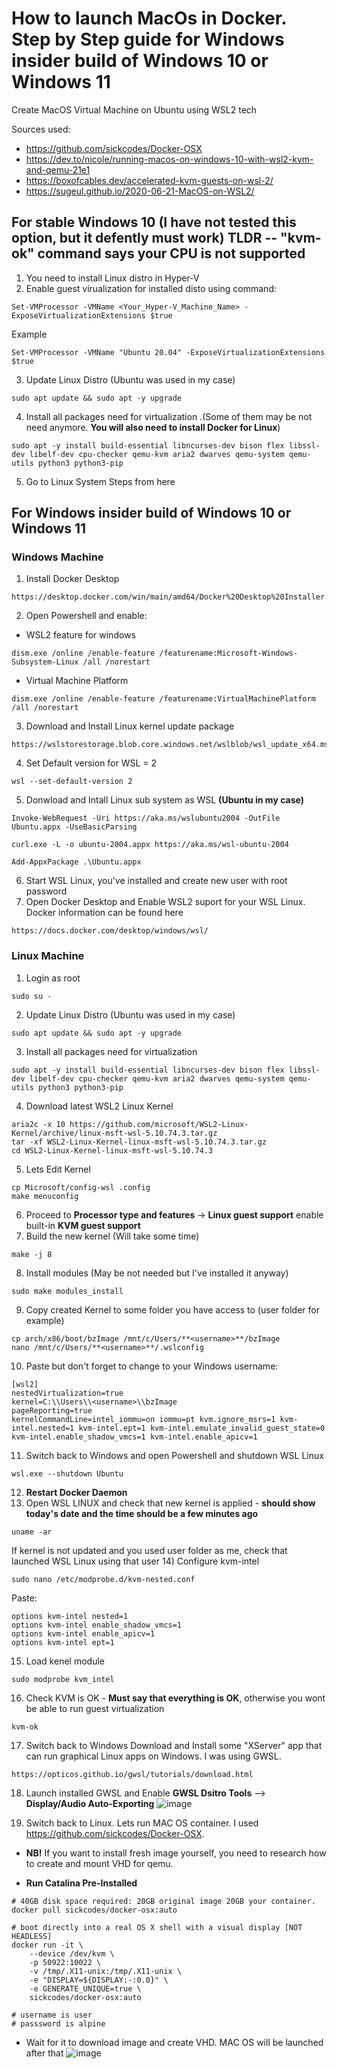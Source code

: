 # How to launch MacOs in Docker. Step by Step guide for Windows insider build of Windows 10 or Windows 11
Create MacOS Virtual Machine on Ubuntu using WSL2 tech

Sources used:
- https://github.com/sickcodes/Docker-OSX
- https://dev.to/nicole/running-macos-on-windows-10-with-wsl2-kvm-and-qemu-21e1
- https://boxofcables.dev/accelerated-kvm-guests-on-wsl-2/
- https://sugeul.github.io/2020-06-21-MacOS-on-WSL2/

## For stable Windows 10 (I have not tested this option, but it defently must work) TLDR -- "kvm-ok" command says your CPU is not supported
1) You need to install Linux distro in Hyper-V
2) Enable guest virualization for installed disto using command: 
```
Set-VMProcessor -VMName <Your_Hyper-V_Machine_Name> -ExposeVirtualizationExtensions $true
```
Example
```
Set-VMProcessor -VMName "Ubuntu 20.04" -ExposeVirtualizationExtensions $true
```
3) Update Linux Distro (Ubuntu was used in my case)
```
sudo apt update && sudo apt -y upgrade
```
4) Install all packages need for virtualization .(Some of them may be not need anymore. **You will also need to install Docker for Linux**)
```
sudo apt -y install build-essential libncurses-dev bison flex libssl-dev libelf-dev cpu-checker qemu-kvm aria2 dwarves qemu-system qemu-utils python3 python3-pip
```
5) Go to Linux System Steps from here 

## For Windows insider build of Windows 10 or Windows 11
### Windows Machine
1) Install Docker Desktop 
```
https://desktop.docker.com/win/main/amd64/Docker%20Desktop%20Installer.exe
```
2) Open Powershell and enable:

- WSL2 feature for windows
```
dism.exe /online /enable-feature /featurename:Microsoft-Windows-Subsystem-Linux /all /norestart
```
- Virtual Machine Platform
```
dism.exe /online /enable-feature /featurename:VirtualMachinePlatform /all /norestart
```
3) Download and Install Linux kernel update package
```
https://wslstorestorage.blob.core.windows.net/wslblob/wsl_update_x64.msi
```
4) Set Default version for WSL = 2
```
wsl --set-default-version 2
```
5) Donwload and Intall Linux sub system as WSL **(Ubuntu in my case)**
```
Invoke-WebRequest -Uri https://aka.ms/wslubuntu2004 -OutFile Ubuntu.appx -UseBasicParsing
```
```
curl.exe -L -o ubuntu-2004.appx https://aka.ms/wsl-ubuntu-2004
```
```
Add-AppxPackage .\Ubuntu.appx
```
6) Start WSL Linux, you've installed and create new user with root password
7) Open Docker Desktop and Enable WSL2 suport for your WSL Linux. Docker information can be found here
```
https://docs.docker.com/desktop/windows/wsl/
```
### Linux Machine
1) Login as root
```
sudo su -
```
2) Update Linux Distro (Ubuntu was used in my case)
```
sudo apt update && sudo apt -y upgrade
```
3) Install all packages need for virtualization
```
sudo apt -y install build-essential libncurses-dev bison flex libssl-dev libelf-dev cpu-checker qemu-kvm aria2 dwarves qemu-system qemu-utils python3 python3-pip
```
4) Download latest WSL2 Linux Kernel
```
aria2c -x 10 https://github.com/microsoft/WSL2-Linux-Kernel/archive/linux-msft-wsl-5.10.74.3.tar.gz
tar -xf WSL2-Linux-Kernel-linux-msft-wsl-5.10.74.3.tar.gz
cd WSL2-Linux-Kernel-linux-msft-wsl-5.10.74.3
```
5) Lets Edit Kernel
```
cp Microsoft/config-wsl .config
make menuconfig
```
6) Proceed to **Processor type and features** -> **Linux guest support** enable built-in **KVM guest support**
7) Build the new kernel (Will take some time)
```
make -j 8
```
8) Install modules (May be not needed but I've installed it anyway)
```
sudo make modules_install
```
9) Copy created Kernel to some folder you have access to (user folder for example)
```
cp arch/x86/boot/bzImage /mnt/c/Users/**<username>**/bzImage
nano /mnt/c/Users/**<username>**/.wslconfig
```
10) Paste but don't forget to change <username> to your Windows username:
```
[wsl2]
nestedVirtualization=true
kernel=C:\\Users\\<username>\\bzImage
pageReporting=true
kernelCommandLine=intel_iommu=on iommu=pt kvm.ignore_msrs=1 kvm-intel.nested=1 kvm-intel.ept=1 kvm-intel.emulate_invalid_guest_state=0 kvm-intel.enable_shadow_vmcs=1 kvm-intel.enable_apicv=1
```
11) Switch back to Windows and open Powershell and shutdown WSL Linux
```
wsl.exe --shutdown Ubuntu
```
12) **Restart Docker Daemon** 
13) Open WSL LINUX and check that new kernel is applied - **should show today's date and the time should be a few minutes ago**
```
uname -ar
```
If kernel is not updated and you used user folder as me, check that launched WSL Linux using that user 
14) Configure kvm-intel 
```
sudo nano /etc/modprobe.d/kvm-nested.conf
```
Paste:
```
options kvm-intel nested=1
options kvm-intel enable_shadow_vmcs=1
options kvm-intel enable_apicv=1
options kvm-intel ept=1
```
15) Load kenel module
```
sudo modprobe kvm_intel
```
16) Check KVM is OK - **Must say that everything is OK**, otherwise you wont be able to run guest virtualization 
```
kvm-ok
```
17) Switch back to Windows
Download and Install some "XServer" app that can run graphical Linux apps on Windows.
I was using GWSL.
```
https://opticos.github.io/gwsl/tutorials/download.html
```
18) Launch installed GWSL and Enable **GWSL Dsitro Tools** --> **Display/Audio Auto-Exporting**
![image](https://user-images.githubusercontent.com/2877844/144253178-62924a3e-11f1-4047-9ade-977656de18b0.png)

19) Switch back to Linux. Lets run MAC OS container. I used https://github.com/sickcodes/Docker-OSX. 
- **NB!** If you want to install fresh image yourself, you need to research how to create and mount VHD for qemu. 
 
- **Run Catalina Pre-Installed**
```
# 40GB disk space required: 20GB original image 20GB your container.
docker pull sickcodes/docker-osx:auto

# boot directly into a real OS X shell with a visual display [NOT HEADLESS]
docker run -it \
    --device /dev/kvm \
    -p 50922:10022 \
    -v /tmp/.X11-unix:/tmp/.X11-unix \
    -e "DISPLAY=${DISPLAY:-:0.0}" \
    -e GENERATE_UNIQUE=true \
    sickcodes/docker-osx:auto

# username is user
# passsword is alpine
```
- Wait for it to download image and create VHD. MAC OS will be launched after that
![image](https://user-images.githubusercontent.com/2877844/144255938-73bdccc5-0686-47f3-a8da-b50c695167ce.png)
